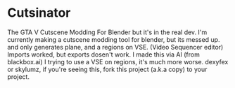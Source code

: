 # Cutsinator
The GTA V Cutscene Modding For Blender but it's in the real dev. I'm currently making a cutscene modding tool for blender, but its messed up. and only generates plane, and a regions on VSE. (Video Sequencer editor) Imports worked, but exports dosen't work. I made this via AI (from blackbox.ai) I trying to use a VSE on regions, it's much more worse. dexyfex or skylumz, if you're seeing this, fork this project (a.k.a copy) to your project.
